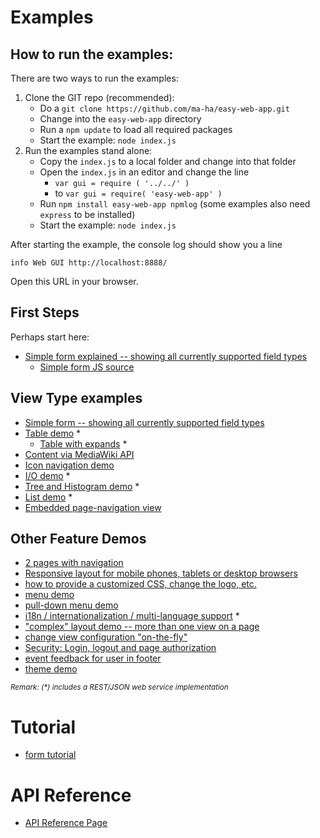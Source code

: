 # Examples
## How to run the examples:
There are two ways to run the examples:

1. Clone the GIT repo (recommended): 
	* Do a `git clone https://github.com/ma-ha/easy-web-app.git`
	* Change into the `easy-web-app` directory
	* Run a `npm update` to load all required packages
	* Start the example: `node index.js` 
2. Run the examples stand alone: 
	* Copy the `index.js` to a local folder and change into that folder
	* Open the `index.js` in an editor and 
	  change the line 
	  	* `var gui = require ( '../../' )` 
	  	* to  `var gui = require( 'easy-web-app' )`
	* Run `npm install easy-web-app npmlog` (some examples also need `express` to be installed)
	* Start the example: `node index.js`  

After starting the example, the console log should show you a line 
```
info Web GUI http://localhost:8888/
```
Open this URL in your browser.

## First Steps
Perhaps start here:
* [Simple form explained -- showing all currently supported field types](https://github.com/ma-ha/easy-web-app/blob/master/examples/simple/)
  *  [Simple form JS source](https://github.com/ma-ha/easy-web-app/blob/master/examples/simple/index.js)
  
## View Type examples  
* [Simple form -- showing all currently supported field types](https://github.com/ma-ha/easy-web-app/blob/master/examples/simple/index.js)
* [Table demo](https://github.com/ma-ha/easy-web-app/blob/master/examples/table-demo/index.js) \*
  * [Table with expands](https://github.com/ma-ha/easy-web-app/blob/master/examples/table-expand/index.js) \*
* [Content via MediaWiki API](https://github.com/ma-ha/easy-web-app/blob/master/examples/wiki-demo/index.js)
* [Icon navigation demo](https://github.com/ma-ha/easy-web-app/blob/master/examples/icons/) 
* [I/O demo](https://github.com/ma-ha/easy-web-app/blob/master/examples/io/index.js) \*
* [Tree and Histogram demo](https://github.com/ma-ha/easy-web-app/blob/master/examples/tree/) \*
* [List demo](https://github.com/ma-ha/easy-web-app/blob/master/examples/list/) \*
* [Embedded page-navigation view](https://github.com/ma-ha/easy-web-app/blob/master/examples/nav-embed/index.js)

## Other Feature Demos
* [2 pages with navigation](https://github.com/ma-ha/easy-web-app/blob/master/examples/multi-page/index.js)
* [Responsive layout for mobile phones, tablets or desktop browsers](https://github.com/ma-ha/easy-web-app/blob/master/examples/mobile-detect/index.js)
* [how to provide a customized CSS, change the logo, etc.](https://github.com/ma-ha/easy-web-app/blob/master/examples/custom-css/index.js)
* [menu demo](https://github.com/ma-ha/easy-web-app/blob/master/examples/menu-tabs/index.js)
* [pull-down menu demo](https://github.com/ma-ha/easy-web-app/blob/master/examples/pull-down-menu/index.js)
* [i18n / internationalization / multi-language support](https://github.com/ma-ha/easy-web-app/blob/master/examples/i18n/index.js) \*
* ["complex" layout demo -- more than one view on a page](https://github.com/ma-ha/easy-web-app/blob/master/examples/complex-layout/index.js)
* [change view configuration "on-the-fly"](https://github.com/ma-ha/easy-web-app/blob/master/examples/on-the-fly-config/index.js)
* [Security: Login, logout and page authorization](https://github.com/ma-ha/easy-web-app/blob/master/examples/security/)
* [event feedback for user in footer](https://github.com/ma-ha/easy-web-app/blob/master/examples/feedback/index.js)
* [theme demo](https://github.com/ma-ha/easy-web-app/blob/master/examples/theme/index.js)

<sub>_Remark: (\*) includes a REST/JSON web service implementation_</sub>  

# Tutorial  
* [form tutorial](https://github.com/ma-ha/easy-web-app/blob/master/examples/form-tutorial/)

# API Reference
* [API Reference Page](https://github.com/ma-ha/easy-web-app/blob/master/API-Reference.md)